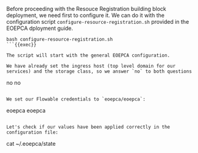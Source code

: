 Before proceeding with the Resouce Registration building block deployment, we need first to configure it. We can do it with the configuration script `configure-resource-registration.sh` provided in the EOEPCA dployment guide.

```
bash configure-resource-registration.sh
```{{exec}}

The script will start with the general EOEPCA configuration.

We have already set the ingress host (top level domain for our services) and the storage class, so we answer `no` to both questions
```
no
no
```{{exec}}

We set our Flowable credentials to `eoepca/eoepca`:
```
eoepca
eoepca
```{{exec}}

Let's check if our values have been applied correctly in the configuration file:
```
cat ~/.eoepca/state
```{{exec}}
